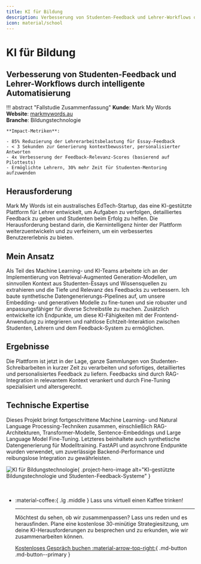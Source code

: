 ```yaml
---
title: KI für Bildung 
description: Verbesserung von Studenten-Feedback und Lehrer-Workflows durch intelligente Automatisierung
icon: material/school
---
```


<div class="project-hero-layout" markdown>

<div class="project-content" markdown>

# KI für Bildung 
## Verbesserung von Studenten-Feedback und Lehrer-Workflows durch intelligente Automatisierung

!!! abstract "Fallstudie Zusammenfassung"
    **Kunde**: Mark My Words   
    **Website**: [markmywords.au](https://markmywords.au/)  
    **Branche**: Bildungstechnologie

    **Impact-Metriken**:
    
    - 85% Reduzierung der Lehrerarbeitsbelastung für Essay-Feedback
    - < 3 Sekunden zur Generierung kontextbewusster, personalisierter Antworten
    - 4x Verbesserung der Feedback-Relevanz-Scores (basierend auf Pilottests)
    - Ermöglichte Lehrern, 30% mehr Zeit für Studenten-Mentoring aufzuwenden

## Herausforderung 

Mark My Words ist ein australisches EdTech-Startup, das eine KI-gestützte Plattform für Lehrer entwickelt, um Aufgaben zu verfolgen, detailliertes Feedback zu geben und Studenten beim Erfolg zu helfen. Die Herausforderung bestand darin, die Kernintelligenz hinter der Plattform weiterzuentwickeln und zu verfeinern, um ein verbessertes Benutzererlebnis zu bieten.

## Mein Ansatz

Als Teil des Machine Learning- und KI-Teams arbeitete ich an der Implementierung von Retrieval-Augmented Generation-Modellen, um sinnvollen Kontext aus Studenten-Essays und Wissensquellen zu extrahieren und die Tiefe und Relevanz des Feedbacks zu verbessern. Ich baute synthetische Datengenerierungs-Pipelines auf, um unsere Embedding- und generativen Modelle zu fine-tunen und sie robuster und anpassungsfähiger für diverse Schreibstile zu machen. Zusätzlich entwickelte ich Endpunkte, um diese KI-Fähigkeiten mit der Frontend-Anwendung zu integrieren und nahtlose Echtzeit-Interaktion zwischen Studenten, Lehrern und dem Feedback-System zu ermöglichen.

## Ergebnisse
Die Plattform ist jetzt in der Lage, ganze Sammlungen von Studenten-Schreibarbeiten in kurzer Zeit zu verarbeiten und sofortiges, detailliertes und personalisiertes Feedback zu liefern. Feedbacks sind durch RAG-Integration in relevantem Kontext verankert und durch Fine-Tuning spezialisiert und altersgerecht.

## Technische Expertise
Dieses Projekt bringt fortgeschrittene Machine Learning- und Natural Language Processing-Techniken zusammen, einschließlich RAG-Architekturen, Transformer-Modelle, Sentence-Embeddings und Large Language Model Fine-Tuning. Letzteres beinhaltete auch synthetische Datengenerierung für Modelltraining. FastAPI und asynchrone Endpunkte wurden verwendet, um zuverlässige Backend-Performance und reibungslose Integration zu gewährleisten.

</div>

<div class="project-image-container" markdown>

![KI für Bildungstechnologie](../../assets/ai-for-education.jpg){ .project-hero-image alt="KI-gestützte Bildungstechnologie und Studenten-Feedback-Systeme" }

</div>

</div>

<div class="grid cards" style="margin-top: 3rem" markdown>

-   :material-coffee:{ .lg .middle } Lass uns virtuell einen Kaffee trinken!

    ---
    
    Möchtest du sehen, ob wir zusammenpassen? Lass uns reden und es herausfinden. Plane eine kostenlose 30-minütige Strategiesitzung, um deine KI-Herausforderungen zu besprechen und zu erkunden, wie wir zusammenarbeiten können.

    [Kostenloses Gespräch buchen :material-arrow-top-right:](https://calendly.com){ .md-button .md-button--primary }

</div>
